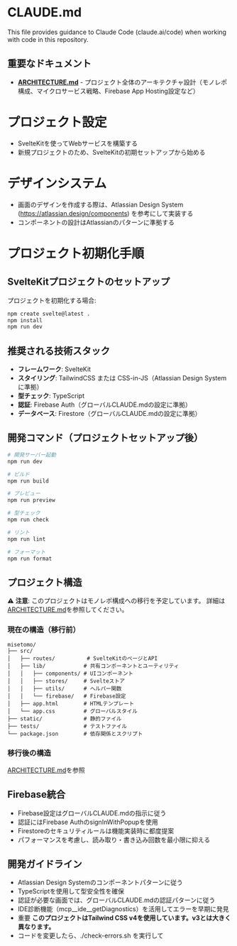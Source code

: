 # CLAUDE.md

This file provides guidance to Claude Code (claude.ai/code) when working with code in this repository.

## 重要なドキュメント
- **[ARCHITECTURE.md](./ARCHITECTURE.md)** - プロジェクト全体のアーキテクチャ設計（モノレポ構成、マイクロサービス戦略、Firebase App Hosting設定など）

# プロジェクト設定
- SvelteKitを使ってWebサービスを構築する
- 新規プロジェクトのため、SvelteKitの初期セットアップから始める

# デザインシステム
- 画面のデザインを作成する際は、Atlassian Design System (https://atlassian.design/components) を参考にして実装する
- コンポーネントの設計はAtlassianのパターンに準拠する

# プロジェクト初期化手順

## SvelteKitプロジェクトのセットアップ
プロジェクトを初期化する場合:
```bash
npm create svelte@latest .
npm install
npm run dev
```

## 推奨される技術スタック
- **フレームワーク**: SvelteKit
- **スタイリング**: TailwindCSS または CSS-in-JS（Atlassian Design Systemに準拠）
- **型チェック**: TypeScript
- **認証**: Firebase Auth（グローバルCLAUDE.mdの設定に準拠）
- **データベース**: Firestore（グローバルCLAUDE.mdの設定に準拠）

## 開発コマンド（プロジェクトセットアップ後）
```bash
# 開発サーバー起動
npm run dev

# ビルド
npm run build

# プレビュー
npm run preview

# 型チェック
npm run check

# リント
npm run lint

# フォーマット
npm run format
```

## プロジェクト構造
⚠️ **注意**: このプロジェクトはモノレポ構成への移行を予定しています。
詳細は[ARCHITECTURE.md](./ARCHITECTURE.md)を参照してください。

### 現在の構造（移行前）
```
misetomo/
├── src/
│   ├── routes/          # SvelteKitのページとAPI
│   ├── lib/            # 共有コンポーネントとユーティリティ
│   │   ├── components/ # UIコンポーネント
│   │   ├── stores/     # Svelteストア
│   │   ├── utils/      # ヘルパー関数
│   │   └── firebase/   # Firebase設定
│   ├── app.html        # HTMLテンプレート
│   └── app.css         # グローバルスタイル
├── static/             # 静的ファイル
├── tests/              # テストファイル
└── package.json        # 依存関係とスクリプト
```

### 移行後の構造
[ARCHITECTURE.md](./ARCHITECTURE.md#ディレクトリ構造)を参照

## Firebase統合
- Firebase設定はグローバルCLAUDE.mdの指示に従う
- 認証にはFirebase AuthのsignInWithPopupを使用
- Firestoreのセキュリティルールは機能実装時に都度提案
- パフォーマンスを考慮し、読み取り・書き込み回数を最小限に抑える

## 開発ガイドライン
- Atlassian Design Systemのコンポーネントパターンに従う
- TypeScriptを使用して型安全性を確保
- 認証が必要な画面では、グローバルCLAUDE.mdの認証パターンに従う
- IDE診断機能（mcp__ide__getDiagnostics）を活用してエラーを早期に発見
- 重要 **このプロジェクトはTailwind CSS v4を使用しています。v3とは大きく異なります。**
- コードを変更したら、./check-errors.sh を実行して
